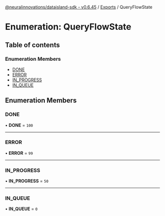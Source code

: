 [@neuralinnovations/dataisland-sdk - v0.6.45](../../README.md) / [Exports](../modules.md) / QueryFlowState

# Enumeration: QueryFlowState

## Table of contents

### Enumeration Members

- [DONE](QueryFlowState.md#done)
- [ERROR](QueryFlowState.md#error)
- [IN\_PROGRESS](QueryFlowState.md#in_progress)
- [IN\_QUEUE](QueryFlowState.md#in_queue)

## Enumeration Members

### DONE

• **DONE** = ``100``

___

### ERROR

• **ERROR** = ``99``

___

### IN\_PROGRESS

• **IN\_PROGRESS** = ``50``

___

### IN\_QUEUE

• **IN\_QUEUE** = ``0``
